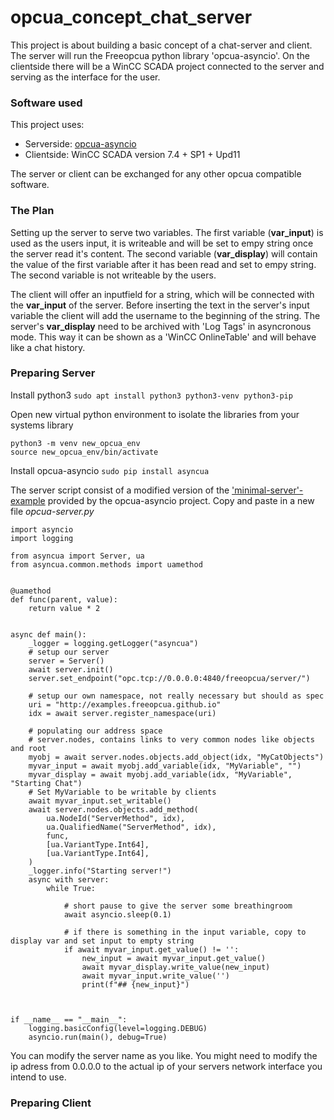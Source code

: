 # opcua_concept_chat_server

This project is about building a basic concept of a chat-server and client. The server will run the Freeopcua python library 'opcua-asyncio'. On the clientside there will be a WinCC SCADA project connected to the server and serving as the interface for the user.

### Software used

This project uses:

- Serverside: [opcua-asyncio](https://github.com/FreeOpcUa/opcua-asyncio)
- Clientside: WinCC SCADA version 7.4 + SP1 + Upd11

The server or client can be exchanged for any other opcua compatible software.

### The Plan

Setting up the server to serve two variables. The first variable (**var_input**) is used as the users input, it is writeable and will be set to empy string once the server read it's content. The second variable (**var_display**) will contain the value of the first variable after it has been read and set to empy string. The second variable is not writeable by the users.

The client will offer an inputfield for a string, which will be connected with the **var_input** of the server. Before inserting the text in the server's input variable the client will add the username to the beginning of the string. The server's **var_display** need to be archived with 'Log Tags' in asyncronous mode. This way it can be shown as a 'WinCC OnlineTable' and will behave like a chat history.


### Preparing Server


Install python3
`sudo apt install python3 python3-venv python3-pip`

Open new virtual python environment to isolate the libraries from your systems library
```
python3 -m venv new_opcua_env
source new_opcua_env/bin/activate
```

Install opcua-asyncio
`sudo pip install asyncua`

The server script consist of a modified version of the ['minimal-server'-example](https://github.com/FreeOpcUa/opcua-asyncio/blob/master/examples/server-minimal.py) provided by the opcua-asyncio project.
Copy and paste in a new file _opcua-server.py_

```
import asyncio
import logging

from asyncua import Server, ua
from asyncua.common.methods import uamethod


@uamethod
def func(parent, value):
    return value * 2


async def main():
    _logger = logging.getLogger("asyncua")
    # setup our server
    server = Server()
    await server.init()
    server.set_endpoint("opc.tcp://0.0.0.0:4840/freeopcua/server/")

    # setup our own namespace, not really necessary but should as spec
    uri = "http://examples.freeopcua.github.io"
    idx = await server.register_namespace(uri)

    # populating our address space
    # server.nodes, contains links to very common nodes like objects and root
    myobj = await server.nodes.objects.add_object(idx, "MyCatObjects")
    myvar_input = await myobj.add_variable(idx, "MyVariable", "")
    myvar_display = await myobj.add_variable(idx, "MyVariable", "Starting Chat")
    # Set MyVariable to be writable by clients
    await myvar_input.set_writable()
    await server.nodes.objects.add_method(
        ua.NodeId("ServerMethod", idx),
        ua.QualifiedName("ServerMethod", idx),
        func,
        [ua.VariantType.Int64],
        [ua.VariantType.Int64],
    )
    _logger.info("Starting server!")
    async with server:
        while True:
            
            # short pause to give the server some breathingroom
            await asyncio.sleep(0.1)

            # if there is something in the input variable, copy to display var and set input to empty string
            if await myvar_input.get_value() != '':
                new_input = await myvar_input.get_value()
                await myvar_display.write_value(new_input)
                await myvar_input.write_value('')
                print(f"## {new_input}")



if __name__ == "__main__":
    logging.basicConfig(level=logging.DEBUG)
    asyncio.run(main(), debug=True)
```


You can modify the server name as you like.
You might need to modify the ip adress from 0.0.0.0 to the actual ip of your servers network interface you intend to use.




### Preparing Client
